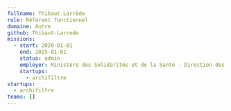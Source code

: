 ```yaml
---
fullname: Thibaut Larrède
role: Référent fonctionnel
domaine: Autre
github: Thibaut-Larrede
missions:
  - start: 2020-01-01
    end: 2025-01-01
    status: admin
    employer: Ministère des Solidarités et de la Santé - Direction des finances, des achats et des services
    startups:
      - archifiltre
startups:
  - archifiltre
teams: []
---
```

